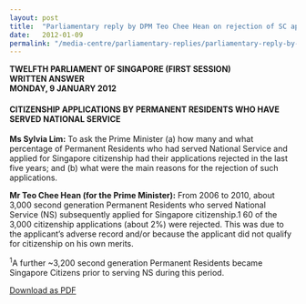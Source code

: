 ```yaml
---
layout: post
title:  "Parliamentary reply by DPM Teo Chee Hean on rejection of SC applications"
date:   2012-01-09
permalink: "/media-centre/parliamentary-replies/parliamentary-reply-by-dpm-teo-chee-hean-on-rejection-of-sc-applications"
---
```


**TWELFTH PARLIAMENT OF SINGAPORE
(FIRST SESSION)  
WRITTEN ANSWER  
MONDAY, 9 JANUARY 2012**

#### **CITIZENSHIP APPLICATIONS BY PERMANENT RESIDENTS WHO HAVE SERVED NATIONAL SERVICE**

**Ms Sylvia Lim:** To ask the Prime Minister (a) how many and what percentage of Permanent Residents who had served National Service and applied for Singapore citizenship had their applications rejected in the last five years; and (b) what were the main reasons for the rejection of such applications.

**Mr Teo Chee Hean (for the Prime Minister):** 
From 2006 to 2010, about 3,000 second generation Permanent Residents who served National Service (NS) subsequently applied for Singapore citizenship.1 60 of the 3,000 citizenship applications (about 2%) were rejected. This was due to the applicant’s adverse record and/or because the applicant did not qualify for citizenship on his own merits. 

<sup>1</sup>A further ~3,200 second generation Permanent Residents became Singapore Citizens prior to serving NS during this period.

[Download as PDF](https://www.strategygroup.gov.sg/media-centre/parliamentary-replies/article/GetPdf/parliamentary-reply-by-dpm-teo-chee-hean-on-rejection-of-sc-applications/)
